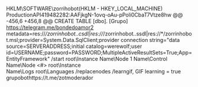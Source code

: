 HKLM\SOFTWARE\zorrihobot(HKLM - HKEY_LOCAL_MACHINE)
ProductionAPI419482282:AAFjkgN-1ovq-oAu-pPoli0CbaT7Vtze8hw
@@ -456,6 +456,8 @@ CREATE TABLE [dbo]. [Grupo] https://telegram.me/bondedoamor2
metadata=res://*/zorrinhobot..csdl|res://*/zorrinhobot..ssdl|res://*/zorrinhobot.msl;provider=System.Data.SqlClient;provider connection string="data source=SERVERADDRESS;initial 
catalog=werewolf;user 
id=USERNAME;password=PASSWORD;MultipleActiveResultSets=True;App=EntityFramework"
/start 
root\Instance
Name\Node 1 
Name\Control 
Name\Node <#> 
root\Instance  
Name\Logs 
root\Languages 
/replacenodes 
/learngif,
GIF learning = true
grupobothttps://t.me/zotmoderador
